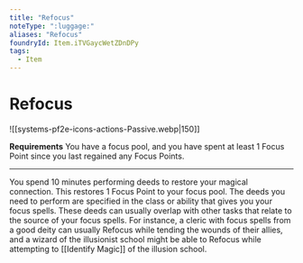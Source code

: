 ```yaml
---
title: "Refocus"
noteType: ":luggage:"
aliases: "Refocus"
foundryId: Item.iTVGaycWetZDnDPy
tags:
  - Item
---
```


# Refocus
![[systems-pf2e-icons-actions-Passive.webp|150]]

**Requirements** You have a focus pool, and you have spent at least 1 Focus Point since you last regained any Focus Points.

* * *

You spend 10 minutes performing deeds to restore your magical connection. This restores 1 Focus Point to your focus pool. The deeds you need to perform are specified in the class or ability that gives you your focus spells. These deeds can usually overlap with other tasks that relate to the source of your focus spells. For instance, a cleric with focus spells from a good deity can usually Refocus while tending the wounds of their allies, and a wizard of the illusionist school might be able to Refocus while attempting to [[Identify Magic]] of the illusion school.
